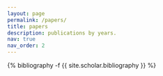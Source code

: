 ```yaml
---
layout: page
permalink: /papers/
title: papers
description: publications by years. 
nav: true
nav_order: 2
---
```

<!-- _pages/publications.md -->
<div class="publications">

{% bibliography -f {{ site.scholar.bibliography }} %}

</div>
